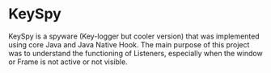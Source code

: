 # KeySpy
KeySpy is a spyware (Key-logger but cooler version) that was implemented using core Java and Java Native Hook.  The main purpose of this project was to understand the functioning of Listeners, especially when the window or  Frame is not active or not visible.
